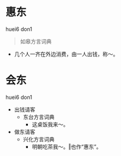 # 惠东
huei6 don1
> 如皋方言词典
- 几个人一齐在外边消费，由一人出钱，称～。





# 会东
huei6 don1
+ 出钱请客
  * 东台方言词典
    - 这桌饭我来～。
+ 做东请客
  * 兴化方言词典
    - 明朝吃茶我～。‖也作“惠东”。
